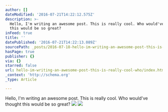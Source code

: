 ```yaml
---
author: []
dateModified: '2016-07-21T14:22:12.575Z'
description: >-
  Hello, I'm writing an awesome post. This is really cool. Who would've thought
  this would be so great?
inFeed: true
title: ''
datePublished: '2016-07-21T14:22:13.089Z'
sourcePath: _posts/2016-07-18-hello-im-writing-an-awesome-post-this-is-really-cool-who.md
hasPage: true
publisher: {}
via: {}
starred: false
url: hello-im-writing-an-awesome-post-this-is-really-cool-who/index.html
_context: 'http://schema.org'
_type: Article

---
```

Hello, I'm writing an awesome post. This is really cool. Who would've thought this would be so great?
![](https://the-grid-user-content.s3-us-west-2.amazonaws.com/c53d21d4-0f65-48a7-ac41-b15451917c62.jpg)
![](https://the-grid-user-content.s3-us-west-2.amazonaws.com/00984e01-8f34-4718-b6ad-351f09c8308e.jpg)